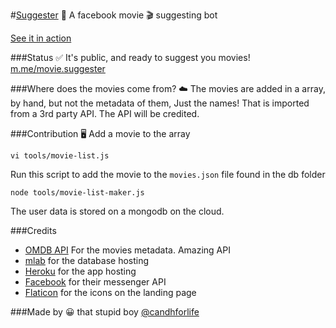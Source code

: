 #[Suggester](https://candh.github.io/suggestr/) 🤖
A facebook movie 🎬 suggesting bot

[See it in action](https://vimeo.com/197744845)

###Status ✅
It's public, and ready to suggest you movies!
[m.me/movie.suggester](https://m.me/movie.suggester)

###Where does the movies come from? ☁️
The movies are added in a array, by hand, but not the metadata of them, Just the names! That is imported from a 3rd party API. The API will be credited.

###Contribution 🖥
Add a movie to the array

    vi tools/movie-list.js

Run this script to add the movie to the `movies.json` file found in the db folder

    node tools/movie-list-maker.js

The user data is stored on a mongodb on the cloud.

###Credits
- [OMDB API](https://www.omdbapi.com/) For the movies metadata. Amazing API
- [mlab](https://mlab.com/welcome/) for the database hosting
- [Heroku](https://heroku.com) for the app hosting
- [Facebook](https://developers.facebook.com) for their messenger API
- [Flaticon](http://www.flaticon.com/) for the icons on the landing page

###Made by 😀
that stupid boy [@candhforlife](https://twitter.com/candhforlife)
